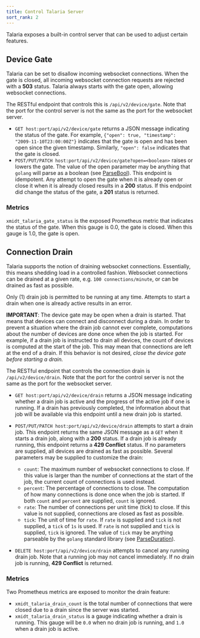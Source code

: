 ```yaml
---
title: Control Talaria Server
sort_rank: 2
---
```


Talaria exposes a built-in control server that can be used to adjust certain features.

## Device Gate
Talaria can be set to disallow incoming websocket connections.  When the gate is closed, all incoming websocket connection requests are rejected with a **503** status.  Talaria always starts with the gate open, allowing websocket connections.

The RESTful endpoint that controls this is `/api/v2/device/gate`.  Note that the port for the control server is not the same as the port for the websocket server.

* `GET host:port/api/v2/device/gate` returns a JSON message indicating the status of the gate.  For example, `{"open": true, "timestamp": "2009-11-10T23:00:00Z"}` indicates that the gate is open and has been open since the given timestamp.  Similarly, `"open": false` indicates that the gate is closed.
* `POST/PUT/PATCH host:port/api/v2/device/gate?open=<boolean>` raises or lowers the gate.  The value of the open parameter may be anything that `golang` will parse as a boolean (see [ParseBool](https://godoc.org/strconv#ParseBool)).  This endpoint is idempotent.  Any attempt to open the gate when it is already open or close it when it is already closed results in a **200** status.  If this endpoint did change the status of the gate, a **201** status is returned.

### Metrics

`xmidt_talaria_gate_status` is the exposed Prometheus metric that indicates the status of the gate.  When this gauge is 0.0, the gate is closed.  When this gauge is 1.0, the gate is open.

## Connection Drain
Talaria supports the notion of draining websocket connections.  Essentially, this means shedding load in a controlled fashion.  Websocket connections can be drained at a given rate, e.g. `100 connections/minute`, or can be drained as fast as possible.

Only (1) drain job is permitted to be running at any time.  Attempts to start a drain when one is already active results in an error.

**IMPORTANT**:  The device gate may be open when a drain is started.  That means that devices can connect and disconnect during a drain.  In order to prevent a situation where the drain job cannot ever complete, computations about the number of devices are done once when the job is started.  For example, if a drain job is instructed to drain all devices, the count of devices is computed at the start of the job.  This may mean that connections are left at the end of a drain.  If this behavior is not desired, *close the device gate before starting a drain.*

The RESTful endpoint that controls the connection drain is `/api/v2/device/drain`.  Note that the port for the control server is not the same as the port for the websocket server.

* `GET host:port/api/v2/device/drain` returns a JSON message indicating whether a drain job is active and the progress of the active job if one is running.  If a drain has previously completed, the information about that job will be available via this endpoint until a new drain job is started.

* `POST/PUT/PATCH host:port/api/v2/device/drain` attempts to start a drain job.  This endpoint returns the same JSON message as a `GET` when it starts a drain job, along with a **200** status.  If a drain job is already running, this endpoint returns a **429 Conflict** status.  If no parameters are supplied, all devices are drained as fast as possible.  Several parameters may be supplied to customize the drain:

    + `count`: The maximum number of websocket connections to close.  If this value is larger than the number of connections at the start of the job, the current count of connections is used instead.
    + `percent`: The percentage of connections to close.  The computation of how many connections is done once when the job is started.  If both `count` and `percent` are supplied, `count` is ignored.
    + `rate`: The number of connections per unit time (tick) to close.  If this value is not supplied, connections are closed as fast as possible.
    + `tick`: The unit of time for `rate`.  If `rate` is supplied and `tick` is not supplied, a `tick` of `1s` is used.  If `rate` is not supplied and `tick` is supplied, `tick` is ignored.  The value of `tick` may be anything parseable by the `golang` standard library (see [ParseDuration](https://godoc.org/time#ParseDuration)).  

* `DELETE host:port/api/v2/device/drain` attempts to cancel any running drain job.  Note that a running job may not cancel immediately.  If no drain job is running, **429 Conflict** is returned.

### Metrics

Two Prometheus metrics are exposed to monitor the drain feature:

* `xmidt_talaria_drain_count` is the total number of connections that were closed due to a drain since the server was started.
* `xmidt_talaria_drain_status` is a gauge indicating whether a drain is running.  This gauge will be `0.0` when no drain job is running, and `1.0` when a drain job is active.
